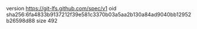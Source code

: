 version https://git-lfs.github.com/spec/v1
oid sha256:6fa4833b9137212f39e581c3370b03a5aa2b130a84ad9040bb12952b26598d88
size 492
